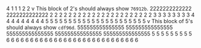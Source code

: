 4
1
1
1
2
2
v This block of 2's should always show `76912b`.
2222222222222
2222222222222
2
2
2
2
2
2
2
2
2
2
2
2
2
2
2
2
2
2
2
2
2
2
3
3
3
3
3
3
3
3
4
4
4
4
4
4
4
4
4
5
5
5
5
5
5
5
5
5
5
5
5
5
5
5
5
5
5
5
5
5
5
v This block of 5's should always show `cdf96d`.
555555555555555
555555555555555
555555555555555
555555555555555
555555555555555
5
5
5
5
5
5
5
5
5
6
6
6
6
6
6
6
6
6
6
6
6
6
6
6
6
6
6
6
6
6
6
6
6
6
6
6
6
